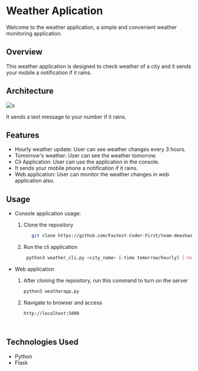 # Weather Aplication

Welcome to the weather application, a simple and convenient weather monitoring application.

## Overview

This weather application is designed to check weather of a city and it sends your mobile a notification if it rains.

## Architecture

![s](https://github.com/Fastest-Coder-First/team-deeshash/assets/86907177/824c4592-22ae-4c16-936a-38e192bdb108)


It sends a text message to your number if it rains.

## Features

- Hourly weather update: User can see weather changes every 3 hours.
- Tomorrow's weather: User can see the weather tomorrow.
- Cli Application: User can use the application in the console.
- It sends your mobile phone a notification if it rains.
- Web application: User can monitor the weather changes in web application also.

## Usage

- Console application usage:

  1. Clone the repository

     ```bash
        git clone https://github.com/Fastest-Coder-First/team-deeshash/

  2. Run the cli application

      ```bash
       python3 weather_cli.py <city_name> [-time tomorrow/hourly] [-help]

- Web application

  1. After cloning the repository, run this command to turn on the server

     ``` bash
     python3 weatherapp.py

  2. Navigate to browser and access

     ```bash
     http://localhost:5000




## Technologies Used

- Python
- Flask
  
